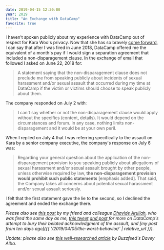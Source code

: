 ```yaml
---
date: 2019-04-15 12:30:00
year: 2019
title: "An Exchange with DataCamp"
favorite: true
---
```


I haven't spoken publicly about my experience with DataCamp
out of respect for Kara Woo's privacy.
Now that she has so bravely [come forward](https://twitter.com/kara_woo/status/1114229065509003264),
I can say that after I was fired in June 2018,
DataCamp offered me the equivalent of a month's pay
if I would sign a separation agreement that included a non-disparagement clause.
In the exchange of email that followed I asked on June 22, 2018 for:

> A statement saying that the non-disparagement clause does not preclude me from speaking publicly
> about incidents of sexual harassment and/or sexual assault that occurred during my time at DataCamp
> if the victim or victims should choose to speak publicly about them.

The company responded on July 2 with:

> I can't say whether or not the non-disparagement clause would apply without the specifics (content, details).
> It would depend on the circumstances and forum.
> In any case, nothing limits non-disparagement and it would be at your own peril.

When I replied on July 4 that I was referring specifically to the assault on Kara by a senior company executive,
the company's response on July 6 was:

> Regarding your general question about the application of the non-disparagement provision
> to you speaking publicly about allegations of sexual harassment and/or sexual assault brought by other people,
> unless otherwise required by law,
> **the non-disparagement provision would prohibit such public statements** [emphasis added].
> That said,
> the Company takes all concerns about potential sexual harassment and/or sexual assault seriously.

I felt that the first statement gave the lie to the second,
so I declined the agreement and ended the exchange there.

*Please also see [this post](https://dhavide.github.io/a-note-to-our-commuity-on-building-trust.html)
by my friend and colleague [Dhavide Aruliah](https://dhavide.github.io/),
who was fired the same day as me,
[this tweet](https://twitter.com/noamross/status/1116709899159916544)
[and post](https://rud.is/b/2019/04/12/a-note-to-our-community-on-how-to-hide-your-content-from-search-engines/)
for more on DataCamp's attempt to bury their belated acknowledgment of the assault,
and [my post from ten days ago]({{ '/2019/04/05/the-worst-behavior/' | relative_url }}).*

*Update: please also see [this well-researched article](https://www.buzzfeednews.com/article/daveyalba/datacamp-sexual-harassment-metoo-tech-startup)
by Buzzfeed's Davey Alba.*